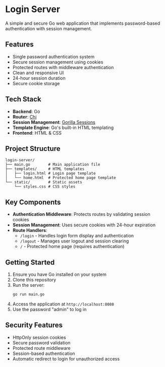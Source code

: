 # Login Server

A simple and secure Go web application that implements password-based authentication with session management.

## Features

- Single password authentication system
- Secure session management using cookies
- Protected routes with middleware authentication
- Clean and responsive UI
- 24-hour session duration
- Secure cookie storage

## Tech Stack

- **Backend**: Go
- **Router**: [Chi](https://github.com/go-chi/chi)
- **Session Management**: [Gorilla Sessions](https://github.com/gorilla/sessions)
- **Template Engine**: Go's built-in HTML templating
- **Frontend**: HTML & CSS

## Project Structure

```
login-server/
├── main.go        # Main application file
├── templates/     # HTML templates
│   ├── login.html # Login page template
│   └── home.html  # Protected home page template
└── static/        # Static assets
    └── styles.css # CSS styles
```

## Key Components

- **Authentication Middleware**: Protects routes by validating session cookies
- **Session Management**: Uses secure cookies with 24-hour expiration
- **Route Handlers**:
  - `/login` - Handles login form display and authentication
  - `/logout` - Manages user logout and session clearing
  - `/` - Protected home page (requires authentication)

## Getting Started

1. Ensure you have Go installed on your system
2. Clone this repository
3. Run the server:
   ```bash
   go run main.go
   ```
4. Access the application at `http://localhost:8080`
5. Use the password "admin" to log in

## Security Features

- HttpOnly session cookies
- Secure password validation
- Protected route middleware
- Session-based authentication
- Automatic redirect to login for unauthorized access
